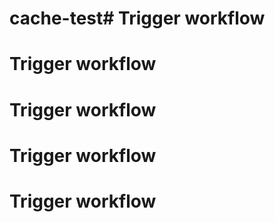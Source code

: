 # cache-test# Trigger workflow
# Trigger workflow
# Trigger workflow
# Trigger workflow
# Trigger workflow

